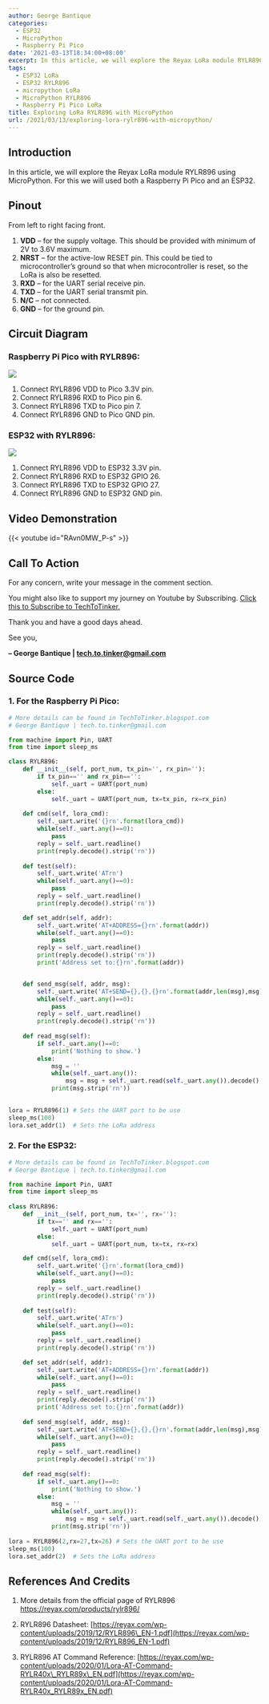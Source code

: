 ```yaml
---
author: George Bantique
categories:
  - ESP32
  - MicroPython
  - Raspberry Pi Pico
date: '2021-03-13T18:34:00+08:00'
excerpt: In this article, we will explore the Reyax LoRa module RYLR896 using MicroPython. For this we will used both a Raspberry Pi Pico and an ESP32.
tags:
  - ESP32 LoRa
  - ESP32 RYLR896
  - micropython LoRa
  - MicroPython RYLR896
  - Raspberry Pi Pico LoRa
title: Exploring LoRa RYLR896 with MicroPython
url: /2021/03/13/exploring-lora-rylr896-with-micropython/
---
```


## **Introduction**

In this article, we will explore the Reyax LoRa module RYLR896 using MicroPython. For this we will used both a Raspberry Pi Pico and an ESP32.

## **Pinout**

From left to right facing front.
1. **VDD** – for the supply voltage. This should be provided with minimum of 2V to 3.6V maximum.
2. **NRST** – for the active-low RESET pin. This could be tied to microcontroller’s ground so that when microcontroller is reset, so the LoRa is also be resetted.
3. **RXD** – for the UART serial receive pin.
4. **TXD** – for the UART serial transmit pin.
5. **N/C** – not connected.
6. **GND** – for the ground pin.

## **Circuit Diagram**

### Raspberry Pi Pico with RYLR896:

![](/images/RYRL896_RPico.png)

1. Connect RYLR896 VDD to Pico 3.3V pin.
2. Connect RYLR896 RXD to Pico pin 6.
3. Connect RYLR896 TXD to Pico pin 7.
4. Connect RYLR896 GND to Pico GND pin.

### ESP32 with RYLR896:

![](/images/RYRL896_ESP32.png)

1. Connect RYLR896 VDD to ESP32 3.3V pin.
2. Connect RYLR896 RXD to ESP32 GPIO 26.
3. Connect RYLR896 TXD to ESP32 GPIO 27.
4. Connect RYLR896 GND to ESP32 GND pin.

## **Video Demonstration**

{{< youtube id="RAvn0MW_P-s" >}}

## **Call To Action**

For any concern, write your message in the comment section.

You might also like to support my journey on Youtube by Subscribing. [Click this to Subscribe to TechToTinker.](https://www.youtube.com/c/TechToTinker?sub_confirmation=1)

Thank you and have a good days ahead.

See you,

**– George Bantique | tech.to.tinker@gmail.com**

## **Source Code**

### 1. For the Raspberry Pi Pico:

```py { lineNos="true" wrap="true" }
# More details can be found in TechToTinker.blogspot.com 
# George Bantique | tech.to.tinker@gmail.com

from machine import Pin, UART
from time import sleep_ms

class RYLR896:
    def __init__(self, port_num, tx_pin='', rx_pin=''):
        if tx_pin=='' and rx_pin=='':
            self._uart = UART(port_num)
        else:
            self._uart = UART(port_num, tx=tx_pin, rx=rx_pin)
                
    def cmd(self, lora_cmd):
        self._uart.write('{}rn'.format(lora_cmd))
        while(self._uart.any()==0):
            pass
        reply = self._uart.readline()
        print(reply.decode().strip('rn'))
    
    def test(self):
        self._uart.write('ATrn')
        while(self._uart.any()==0):
            pass
        reply = self._uart.readline()
        print(reply.decode().strip('rn'))

    def set_addr(self, addr):
        self._uart.write('AT+ADDRESS={}rn'.format(addr))
        while(self._uart.any()==0):
            pass
        reply = self._uart.readline()
        print(reply.decode().strip('rn'))
        print('Address set to:{}rn'.format(addr))


    def send_msg(self, addr, msg):
        self._uart.write('AT+SEND={},{},{}rn'.format(addr,len(msg),msg))
        while(self._uart.any()==0):
            pass
        reply = self._uart.readline()
        print(reply.decode().strip('rn'))
        
    def read_msg(self):
        if self._uart.any()==0:
            print('Nothing to show.')
        else:
            msg = ''
            while(self._uart.any()):
                msg = msg + self._uart.read(self._uart.any()).decode()
            print(msg.strip('rn'))
    

lora = RYLR896(1) # Sets the UART port to be use
sleep_ms(100)
lora.set_addr(1)  # Sets the LoRa address

```

### 2. For the ESP32:

```py { lineNos="true" wrap="true" }
# More details can be found in TechToTinker.blogspot.com 
# George Bantique | tech.to.tinker@gmail.com

from machine import Pin, UART
from time import sleep_ms
                                                                          
class RYLR896:
    def __init__(self, port_num, tx='', rx=''):
        if tx=='' and rx=='':
            self._uart = UART(port_num)
        else:
            self._uart = UART(port_num, tx=tx, rx=rx)

    def cmd(self, lora_cmd):
        self._uart.write('{}rn'.format(lora_cmd))
        while(self._uart.any()==0):
            pass
        reply = self._uart.readline()
        print(reply.decode().strip('rn'))
    
    def test(self):
        self._uart.write('ATrn')
        while(self._uart.any()==0):
            pass
        reply = self._uart.readline()
        print(reply.decode().strip('rn'))

    def set_addr(self, addr):
        self._uart.write('AT+ADDRESS={}rn'.format(addr))
        while(self._uart.any()==0):
            pass
        reply = self._uart.readline()
        print(reply.decode().strip('rn'))
        print('Address set to:{}rn'.format(addr))
              
    def send_msg(self, addr, msg):
        self._uart.write('AT+SEND={},{},{}rn'.format(addr,len(msg),msg))
        while(self._uart.any()==0):
            pass
        reply = self._uart.readline()
        print(reply.decode().strip('rn'))
        
    def read_msg(self):
        if self._uart.any()==0:
            print('Nothing to show.')
        else:
            msg = ''
            while(self._uart.any()):
                msg = msg + self._uart.read(self._uart.any()).decode()
            print(msg.strip('rn'))
            
lora = RYLR896(2,rx=27,tx=26) # Sets the UART port to be use
sleep_ms(100)
lora.set_addr(2)  # Sets the LoRa address

```

## **References And Credits**

1. More details from the official page of RYLR896
<https://reyax.com/products/rylr896/>

2. RYLR896 Datasheet:
[https://reyax.com/wp-content/uploads/2019/12/RYLR896\_EN-1.pdf](https://reyax.com/wp-content/uploads/2019/12/RYLR896_EN-1.pdf)

3. RYLR896 AT Command Reference:
[https://reyax.com/wp-content/uploads/2020/01/Lora-AT-Command-RYLR40x\_RYLR89x\_EN.pdf](https://reyax.com/wp-content/uploads/2020/01/Lora-AT-Command-RYLR40x_RYLR89x_EN.pdf)

